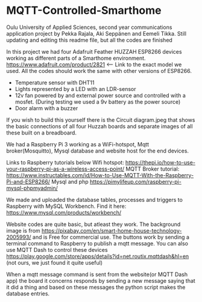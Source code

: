 # MQTT-Controlled-Smarthome
Oulu University of Applied Sciences, second year communications application project by Pekka Rajala, Aki Seppänen and Eemeli Tikka.
Still updating and editing this readme file, but all the codes are finished

In this project we had four Adafruit Feather HUZZAH ESP8266 devices working as different parts of a Smarthome environment.
https://www.adafruit.com/product/2821 <-- Link to the exact  model we used. 
All the codes should work the same with other versions of ESP8266.
- Temperature sensor with DHT11
- Lights represented by a LED with an LDR-sensor
- 12v fan powered by and external power source and controlled with a mosfet. (During testing we used a 9v battery as the power source)
- Door alarm with a buzzer

If you wish to build this yourself there is the Circuit diagram.jpeg that shows the basic connections of all four Huzzah boards and separate images of all these built on a breadboard.

We had a Raspberry Pi 3 working as a WiFi-hotspot, Mqtt broker(Mosquitto), Mysql database and website host for the end devices.

Links to Raspberry tutorials below
  Wifi hotspot: https://thepi.io/how-to-use-your-raspberry-pi-as-a-wireless-access-point/ 
  MQTT Broker tutorial: https://www.instructables.com/id/How-to-Use-MQTT-With-the-Raspberry-Pi-and-ESP8266/
  Mysql and php https://pimylifeup.com/raspberry-pi-mysql-phpmyadmin/

We made and uploaded the database tables, processes and triggers to Raspberry with MySQL Workbench. 
Find it here: https://www.mysql.com/products/workbench/

Website codes are quite basic, but atleast they work. The background image is from https://pixabay.com/en/smart-home-house-technology-2005993/ and is Free for commercial use.
The buttons work by sending a terminal command to Raspberry to publish a mqtt message.
You can also use MQTT Dash to control these devices https://play.google.com/store/apps/details?id=net.routix.mqttdash&hl=en (not ours, we just found it quite useful)
 
When a mqtt message command is sent from the website(or MQTT Dash app) the board it concerns responds by sending a new message saying that it did a thing and based on these messages the python script makes the database entries.
